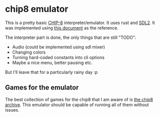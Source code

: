 # chip8 emulator
This is a pretty basic [CHIP-8](https://en.wikipedia.org/wiki/CHIP-8) interpreter/emulator. It uses rust and [SDL2](https://crates.io/crates/sdl2).
It was implemented using [this document](https://github.com/mattmikolay/chip-8/wiki/Mastering-CHIP%E2%80%908) as the reference.

The interpreter part is done, the only things that are still "TODO":
- Audio (could be implemented using sdl mixer)
- Changing colors
- Turning hard-coded constants into cli options
- Maybe a nice menu, better pausing etc.
  
But I'll leave that for a particularly rainy day :p

## Games for the emulator
The best collection of games for the chip8 that I am aware of is [the chip8 archive](https://johnearnest.github.io/chip8Archive/).
This emulator should be capable of running all of them without issues.
